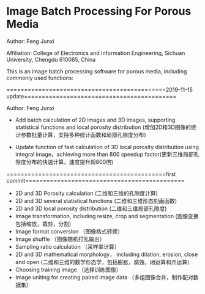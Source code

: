 # Image Batch Processing For Porous Media

Author: Feng Junxi

Affiliation: College of Electronics and Information Engineering, Sichuan University, Chengdu 610065, China

This is an image batch processing software for porous media, including commonly used functions:

=============================================2019-11-15 update===========================================

Author: Feng Junxi

- Add batch calculation of 2D images and 3D images, supporting statistical functions and local porosity distribution (增加2D和3D图像的统计参数批量计算，支持多种统计函数和局部孔隙度分布)

- Update function of fast calculation of 3D  local porosity distribution using integral image，achieving more than 800 speedup factor(更新三维局部孔隙度分布的快速计算，速度提升超800倍)

  

=============================================first commit=============================================

- 2D and 3D Porosity calculation (二维和三维的孔隙度计算)
- 2D  and 3D several statistical functions (二维和三维形态刻画函数)
- 2D and 3D local porosity distribution (二维和三维局部孔隙度)
- Image  transformation, including resize, crop and segmentation (图像变换包括缩放，裁剪，分割)
- Image format conversion   （图像格式转换）
- Image shuffle （图像随机打乱输出）
- Sampling ratio calculation （采样率计算）
- 2D and 3D mathematical morphology， including dilation, erosion, close and open (二维和三维的数学形态学，包括膨胀，腐蚀，闭运算和开运算）
- Choosing training image   （选择训练图像）
- Image uniting for creating paired image data   （多组图像合并，制作配对数据集）
